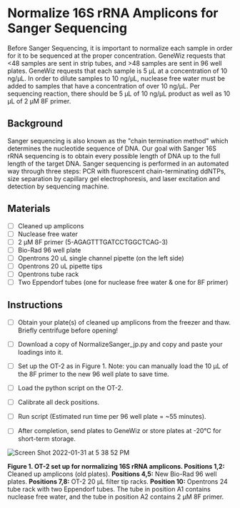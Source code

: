 # Normalize 16S rRNA Amplicons for Sanger Sequencing
Before Sanger Sequencing, it is important to normalize each sample in order for it to be sequenced at the proper concentration. GeneWiz requests that <48 samples are sent in strip tubes, and >48 samples are sent in 96 well plates. GeneWiz requests that each sample is 5 μL at a concentration of 10 ng/μL. In order to dilute samples to 10 ng/μL, nuclease free water must be added to samples that have a concentration of over 10 ng/μL. Per sequencing reaction, there should be 5 μL of 10 ng/μL product as well as 10 μL of 2 μM 8F primer.
## Background
Sanger sequencing is also known as the "chain termination method" which determines the nucleotide sequence of DNA. Our goal with Sanger 16S rRNA sequencing is to obtain every possible length of DNA up to the full length of the target DNA. Sanger sequencing is performed in an automated way through three steps: PCR with fluorescent chain-terminating ddNTPs, size separation by capillary gel electrophoresis, and laser excitation and detection by sequencing machine. 
## Materials
- [ ] Cleaned up amplicons 
- [ ] Nuclease free water
- [ ] 2 μM 8F primer (5-AGAGTTTGATCCTGGCTCAG-3)
- [ ] Bio-Rad 96 well plate
- [ ] Opentrons 20 uL single channel pipette (on the left side)
- [ ] Opentrons 20 uL pipette tips
- [ ] Opentrons tube rack
- [ ] Two Eppendorf tubes (one for nuclease free water & one for 8F primer)
## Instructions
- [ ] Obtain your plate(s) of cleaned up amplicons from the freezer and thaw. Briefly centrifuge before opening!
- [ ] Download a copy of NormalizeSanger_jp.py and copy and paste your loadings into it.
- [ ] Set up the OT-2 as in Figure 1. Note: you can manually load the 10 μL of the 8F primer to the new 96 well plate to save time.
- [ ] Load the python script on the OT-2.
- [ ] Calibrate all deck positions.
- [ ] Run script (Estimated run time per 96 well plate = ~55 minutes).
- [ ] After completion, send plates to GeneWiz or store plates at -20°C for short-term storage.


![Screen Shot 2022-01-31 at 5 38 52 PM](https://user-images.githubusercontent.com/94933503/151884827-07808348-a599-420e-9b41-f2e1ec04bbed.png)

**Figure 1. OT-2 set up for normalizing 16S rRNA amplicons. Positions 1,2:** Cleaned up amplicons (old plates). **Positions 4,5:** New Bio-Rad 96 well plates. **Positions 7,8:** OT-2 20 μL filter tip racks. **Position 10:** Opentrons 24 tube rack with two Eppendorf tubes. The tube in position A1 contains nuclease free water, and the tube in position A2 contains 2 μM 8F primer.
